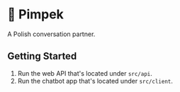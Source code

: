 # 🐶 Pimpek
A Polish conversation partner.

## Getting Started

1. Run the web API that's located under `src/api`.
2. Run the chatbot app that's located under `src/client`.